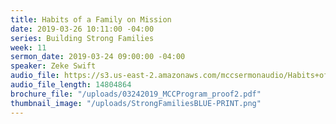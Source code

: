 ```yaml
---
title: Habits of a Family on Mission
date: 2019-03-26 10:11:00 -04:00
series: Building Strong Families
week: 11
sermon_date: 2019-03-24 09:00:00 -04:00
speaker: Zeke Swift
audio_file: https://s3.us-east-2.amazonaws.com/mccsermonaudio/Habits+of+Family+on+Mission.lite.mp3
audio_file_length: 14804864
brochure_file: "/uploads/03242019_MCCProgram_proof2.pdf"
thumbnail_image: "/uploads/StrongFamiliesBLUE-PRINT.png"
---
```

